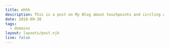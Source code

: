 ```yaml
---
title: ehhh
description: This is a post on My Blog about touchpoints and circling wagons.
date: 2018-09-30
tags:
  - domains
layout: layouts/post.njk
live: false
---
```


